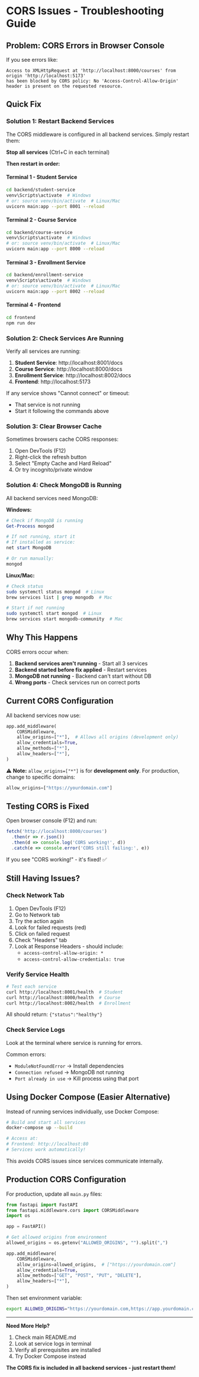 # CORS Issues - Troubleshooting Guide

## Problem: CORS Errors in Browser Console

If you see errors like:
```
Access to XMLHttpRequest at 'http://localhost:8000/courses' from origin 'http://localhost:5173' 
has been blocked by CORS policy: No 'Access-Control-Allow-Origin' header is present on the requested resource.
```

## Quick Fix

### Solution 1: Restart Backend Services

The CORS middleware is configured in all backend services. Simply restart them:

**Stop all services** (Ctrl+C in each terminal)

**Then restart in order:**

#### Terminal 1 - Student Service
```bash
cd backend/student-service
venv\Scripts\activate  # Windows
# or: source venv/bin/activate  # Linux/Mac
uvicorn main:app --port 8001 --reload
```

#### Terminal 2 - Course Service
```bash
cd backend/course-service
venv\Scripts\activate  # Windows
# or: source venv/bin/activate  # Linux/Mac
uvicorn main:app --port 8000 --reload
```

#### Terminal 3 - Enrollment Service
```bash
cd backend/enrollment-service
venv\Scripts\activate  # Windows
# or: source venv/bin/activate  # Linux/Mac
uvicorn main:app --port 8002 --reload
```

#### Terminal 4 - Frontend
```bash
cd frontend
npm run dev
```

### Solution 2: Check Services Are Running

Verify all services are running:

1. **Student Service**: http://localhost:8001/docs
2. **Course Service**: http://localhost:8000/docs
3. **Enrollment Service**: http://localhost:8002/docs
4. **Frontend**: http://localhost:5173

If any service shows "Cannot connect" or timeout:
- That service is not running
- Start it following the commands above

### Solution 3: Clear Browser Cache

Sometimes browsers cache CORS responses:

1. Open DevTools (F12)
2. Right-click the refresh button
3. Select "Empty Cache and Hard Reload"
4. Or try incognito/private window

### Solution 4: Check MongoDB is Running

All backend services need MongoDB:

**Windows:**
```powershell
# Check if MongoDB is running
Get-Process mongod

# If not running, start it
# If installed as service:
net start MongoDB

# Or run manually:
mongod
```

**Linux/Mac:**
```bash
# Check status
sudo systemctl status mongod  # Linux
brew services list | grep mongodb  # Mac

# Start if not running
sudo systemctl start mongod  # Linux
brew services start mongodb-community  # Mac
```

## Why This Happens

CORS errors occur when:
1. **Backend services aren't running** - Start all 3 services
2. **Backend started before fix applied** - Restart services
3. **MongoDB not running** - Backend can't start without DB
4. **Wrong ports** - Check services run on correct ports

## Current CORS Configuration

All backend services now use:
```python
app.add_middleware(
    CORSMiddleware,
    allow_origins=["*"],  # Allows all origins (development only)
    allow_credentials=True,
    allow_methods=["*"],
    allow_headers=["*"],
)
```

⚠️ **Note:** `allow_origins=["*"]` is for **development only**. 
For production, change to specific domains:
```python
allow_origins=["https://yourdomain.com"]
```

## Testing CORS is Fixed

Open browser console (F12) and run:
```javascript
fetch('http://localhost:8000/courses')
  .then(r => r.json())
  .then(d => console.log('CORS working!', d))
  .catch(e => console.error('CORS still failing:', e))
```

If you see "CORS working!" - it's fixed! ✅

## Still Having Issues?

### Check Network Tab
1. Open DevTools (F12)
2. Go to Network tab
3. Try the action again
4. Look for failed requests (red)
5. Click on failed request
6. Check "Headers" tab
7. Look at Response Headers - should include:
   - `access-control-allow-origin: *`
   - `access-control-allow-credentials: true`

### Verify Service Health
```bash
# Test each service
curl http://localhost:8001/health  # Student
curl http://localhost:8000/health  # Course
curl http://localhost:8002/health  # Enrollment
```

All should return: `{"status":"healthy"}`

### Check Service Logs
Look at the terminal where service is running for errors.

Common errors:
- `ModuleNotFoundError` → Install dependencies
- `Connection refused` → MongoDB not running
- `Port already in use` → Kill process using that port

## Using Docker Compose (Easier Alternative)

Instead of running services individually, use Docker Compose:

```bash
# Build and start all services
docker-compose up --build

# Access at:
# Frontend: http://localhost:80
# Services work automatically!
```

This avoids CORS issues since services communicate internally.

## Production CORS Configuration

For production, update all `main.py` files:

```python
from fastapi import FastAPI
from fastapi.middleware.cors import CORSMiddleware
import os

app = FastAPI()

# Get allowed origins from environment
allowed_origins = os.getenv("ALLOWED_ORIGINS", "").split(",")

app.add_middleware(
    CORSMiddleware,
    allow_origins=allowed_origins,  # ["https://yourdomain.com"]
    allow_credentials=True,
    allow_methods=["GET", "POST", "PUT", "DELETE"],
    allow_headers=["*"],
)
```

Then set environment variable:
```bash
export ALLOWED_ORIGINS="https://yourdomain.com,https://app.yourdomain.com"
```

---

**Need More Help?**

1. Check main README.md
2. Look at service logs in terminal
3. Verify all prerequisites are installed
4. Try Docker Compose instead

**The CORS fix is included in all backend services - just restart them!**
